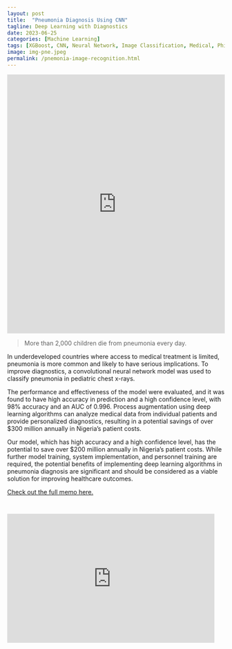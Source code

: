 ```yaml
---
layout: post
title:  "Pneumonia Diagnosis Using CNN"
tagline: Deep Learning with Diagnostics
date: 2023-06-25
categories: [Machine Learning]
tags: [XGBoost, CNN, Neural Network, Image Classification, Medical, Philanthropy]
image: img-pne.jpeg
permalink: /pnemonia-image-recognition.html
---
```


<iframe src="https://ourworldindata.org/grapher/pneumonia-death-rates-age-standardized" loading="lazy" style="width: 100%; height: 600px; border: 0px none;"></iframe>

<br> 

<blockquote cite="https://github.com/ohkimur">
More than 2,000 children die from pneumonia every day. 
</blockquote>

In underdeveloped countries where access to medical treatment is limited, pneumonia is more common and likely to have serious implications. To improve diagnostics, a convolutional neural network model was used to classify pneumonia in pediatric chest x-rays. 

The performance and effectiveness of the model were evaluated, and it was found to have high accuracy in prediction and a high confidence level, with 98% accuracy and an AUC of 0.996. Process augmentation using deep learning algorithms can analyze medical data from individual patients and provide personalized diagnostics, resulting in a potential savings of over $300 million annually in Nigeria’s patient costs.

Our model, which has high accuracy and a high confidence level, has the potential to save over $200 million annually in Nigeria’s patient costs. While further model training, system implementation, and personnel training are required, the potential benefits of implementing deep learning algorithms in pneumonia diagnosis are significant and should be considered as a viable solution for improving healthcare outcomes.

[Check out the full memo here.](https://jackie-krohn.github.io/data/Pnemonia_Memo_Krohn_Jackie.pdf)

<pre><code>

<iframe src="https://docs.google.com/presentation/d/e/2PACX-1vQxeKOoILqLQpWzOWM8iw2j1rp5LNhII129VoUpsn3N_unojVorXot_VwTft_tGWi1Z_PwY-FqMZQWu/embed?start=false&loop=true&delayms=3000" frameborder="0" width="480" height="299" allowfullscreen="true" mozallowfullscreen="true" webkitallowfullscreen="true"></iframe>

</code></pre>

